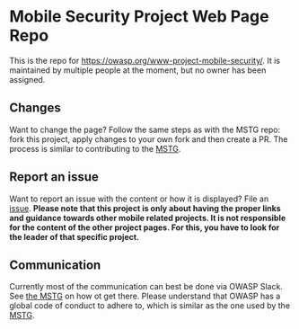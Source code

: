 # Mobile Security Project Web Page Repo

This is the repo for https://owasp.org/www-project-mobile-security/. It is maintained by multiple people at the moment, but no owner has been assigned.

## Changes
Want to change the page? Follow the same steps as with the MSTG repo: fork this project, apply changes to your own fork and then create a PR. The process is similar to contributing to the [MSTG](https://github.com/OWASP/owasp-mstg).

## Report an issue
Want to report an issue with the content or how it is displayed? File an [issue](https://github.com/OWASP/www-project-mobile-security/issues). **Please note that this project is only about having the proper links and guidance towards other mobile related projects. It is not responsible for the content of the other project pages. For this, you have to look for the leader of that specific project.**

## Communication
Currently most of the communication can best be done via OWASP Slack. See [the MSTG](https://github.com/OWASP/owasp-mstg) on how ot get there. Please understand that OWASP has a global code of conduct to adhere to, which is similar as the one used by the [MSTG](https://github.com/OWASP/owasp-mstg/blob/master/CODE_OF_CONDUCT.md).
